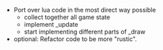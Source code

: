 * Port over lua code in the most direct way possible
    * collect together all game state
    * implement _update
    * start implementing different parts of _draw
* optional: Refactor code to be more "rustic".